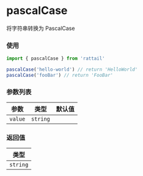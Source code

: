 # pascalCase

将字符串转换为 PascalCase

### 使用

```ts
import { pascalCase } from 'rattail'

pascalCase('hello-world') // return 'HelloWorld'
pascalCase('fooBar') // return 'FooBar'
```

### 参数列表

| 参数    |   类型   | 默认值 |
| ------- | :------: | -----: |
| `value` | `string` |        |

### 返回值

|   类型   |
| :------: |
| `string` |
